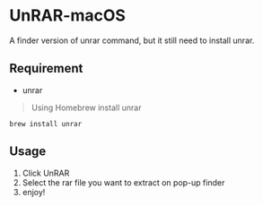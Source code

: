 # UnRAR-macOS

A finder version of unrar command, but it still need to install unrar.

## Requirement
* unrar

> Using Homebrew install unrar
```shell
brew install unrar
```

## Usage

1. Click UnRAR
2. Select the rar file you want to extract on pop-up finder
3. enjoy!

